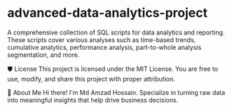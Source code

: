 # advanced-data-analytics-project

A comprehensive collection of SQL scripts for data analytics and reporting. These scripts cover various analyses such as time-based trends, cumulative analytics, performance analysis, part-to-whole analysis  segmentation, and more. 

🛡️ License
This project is licensed under the MIT License. You are free to use, modify, and share this project with proper attribution.

🌟 About Me
Hi there! I'm Md Amzad Hossain. Specialize in turning raw data into meaningful insights that help drive business decisions.
